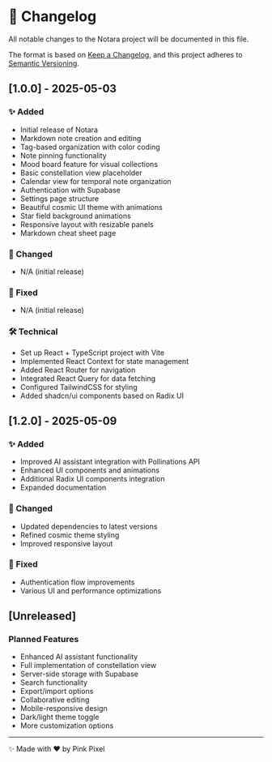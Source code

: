 # 📝 Changelog

All notable changes to the Notara project will be documented in this file.

The format is based on [Keep a Changelog](https://keepachangelog.com/en/1.0.0/),
and this project adheres to [Semantic Versioning](https://semver.org/spec/v2.0.0.html).

## [1.0.0] - 2025-05-03

### ✨ Added

- Initial release of Notara
- Markdown note creation and editing
- Tag-based organization with color coding
- Note pinning functionality
- Mood board feature for visual collections
- Basic constellation view placeholder
- Calendar view for temporal note organization
- Authentication with Supabase
- Settings page structure
- Beautiful cosmic UI theme with animations
- Star field background animations
- Responsive layout with resizable panels
- Markdown cheat sheet page

### 🔄 Changed

- N/A (initial release)

### 🐛 Fixed

- N/A (initial release)

### 🛠️ Technical

- Set up React + TypeScript project with Vite
- Implemented React Context for state management
- Added React Router for navigation
- Integrated React Query for data fetching
- Configured TailwindCSS for styling
- Added shadcn/ui components based on Radix UI

## [1.2.0] - 2025-05-09

### ✨ Added

- Improved AI assistant integration with Pollinations API
- Enhanced UI components and animations
- Additional Radix UI components integration
- Expanded documentation

### 🔄 Changed

- Updated dependencies to latest versions
- Refined cosmic theme styling
- Improved responsive layout

### 🐛 Fixed

- Authentication flow improvements
- Various UI and performance optimizations

## [Unreleased]

### Planned Features

- Enhanced AI assistant functionality
- Full implementation of constellation view
- Server-side storage with Supabase
- Search functionality
- Export/import options
- Collaborative editing
- Mobile-responsive design
- Dark/light theme toggle
- More customization options

---

✨ Made with ❤️ by Pink Pixel